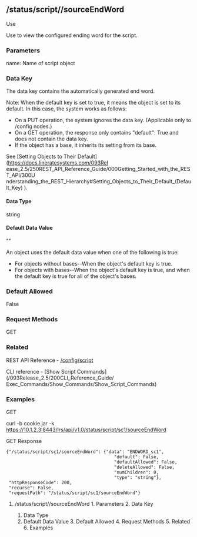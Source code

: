 ## /status/script/<name>/sourceEndWord

Use

Use to view the configured ending word for the script.

### Parameters

name: Name of script object

### Data Key

The data key contains the automatically generated end word.

Note: When the default key is set to true, it means the object is set to its
default. In this case, the system works as follows:

  * On a PUT operation, the system ignores the data key. (Applicable only to /config nodes.)
  * On a GET operation, the response only contains "default": True and does not contain the data key.
  * If the object has a base, it inherits its setting from its base.

See [Setting Objects to Their Default](https://docs.lineratesystems.com/093Rel
ease_2.5/250REST_API_Reference_Guide/000Getting_Started_with_the_REST_API/300U
nderstanding_the_REST_Hierarchy#Setting_Objects_to_Their_Default_(Default_Key)
).

#### Data Type

string

#### Default Data Value

""

An object uses the default data value when one of the following is true:

  * For objects without bases--When the object's default key is true.
  * For objects with bases--When the object's default key is true, and when the default key is true for all of the object's bases.

### Default Allowed

False

### Request Methods

GET

### Related

REST API Reference -
[/config/script](/093Release_2.5/250REST_API_Reference_Guide/config/script)

CLI reference - [Show Script Commands](/093Release_2.5/200CLI_Reference_Guide/
Exec_Commands/Show_Commands/Show_Script_Commands)

### Examples

GET

curl -b cookie.jar -k
https://10.1.2.3:8443/lrs/api/v1.0/status/script/sc1/sourceEndWord

GET Response

    
    
    {"/status/script/sc1/sourceEndWord": {"data": "ENDWORD_sc1",
                                             "default": False,
                                             "defaultAllowed": False,
                                             "deleteAllowed": False,
                                             "numChildren": 0,
                                             "type": "string"},
     "httpResponseCode": 200,
     "recurse": False,
     "requestPath": "/status/script/sc1/sourceEndWord"}
    

  1. /status/script/<name>/sourceEndWord
    1. Parameters
    2. Data Key
      1. Data Type
      2. Default Data Value
    3. Default Allowed
    4. Request Methods
    5. Related
    6. Examples

